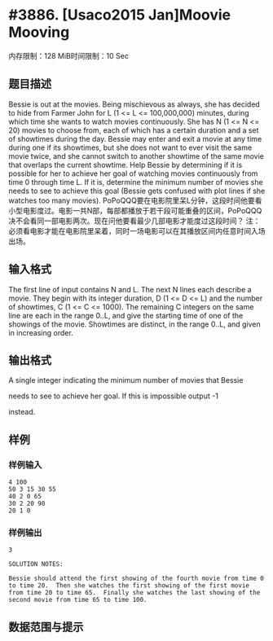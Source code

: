 # #3886. [Usaco2015 Jan]Moovie Mooving

内存限制：128 MiB时间限制：10 Sec

## 题目描述

Bessie is out at the movies.  Being mischievous as always, she has decided to hide from Farmer John for L (1 <= L <= 100,000,000) minutes, during which time she wants to watch movies continuously. She has N (1 <= N <= 20) movies to choose from, each of which has a certain duration and a set of showtimes during the day.  Bessie may enter and exit a movie at any time during one if its showtimes, but she does not want to ever visit the same movie twice, and she cannot switch to another showtime of the same movie that overlaps the current showtime.  Help Bessie by determining if it is possible for her to achieve her goal of watching movies continuously from time 0 through time L.  If it is, determine the minimum number of movies she needs to see to achieve this goal (Bessie gets confused with plot lines if she watches too many movies).
PoPoQQQ要在电影院里呆L分钟，这段时间他要看小型电影度过。电影一共N部，每部都播放于若干段可能重叠的区间，PoPoQQQ决不会看同一部电影两次。现在问他要看最少几部电影才能度过这段时间？  注：必须看电影才能在电影院里呆着，同时一场电影可以在其播放区间内任意时间入场出场。

## 输入格式

The first line of input contains N and L. The next N lines each describe a movie.  They begin with its integer duration, D (1 <= D <= L) and the number of showtimes, C (1 <= C <= 1000).  The remaining C integers on the same line are each in the range 0..L, and give the starting time of one of the showings of the movie.  Showtimes are distinct, in the range 0..L, and given in increasing order. 

## 输出格式

A single integer indicating the minimum number of movies that Bessie

needs to see to achieve her goal.  If this is impossible output -1

instead.

## 样例

### 样例输入

    
    4 100
    50 3 15 30 55
    40 2 0 65
    30 2 20 90
    20 1 0
    

### 样例输出

    
    3
    
    SOLUTION NOTES:
    
    Bessie should attend the first showing of the fourth movie from time 0
    to time 20.  Then she watches the first showing of the first movie
    from time 20 to time 65.  Finally she watches the last showing of the
    second movie from time 65 to time 100.
    

## 数据范围与提示
